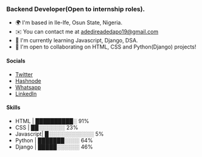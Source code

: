 ### Backend Developer(Open to internship roles).   


* 🌍  I'm based in Ile-Ife, Osun State, Nigeria.
* ✉️  You can contact me at [adedireadedapo19@gmail.com](mailto:adedireadedapo19@gmail.com)
* 🧠  I'm currently learning Javascript, Django, DSA.
* 🤝  I'm open to collaborating on HTML, CSS and Python(Django) projects!

#### Socials

- [Twitter](twitter.com/dapo_adedire)
- [Hashnode](dapoadedire.hashnode.dev)
- [Whatsapp](wa.me/2349038388723)
- [LinkedIn](https://www.linkedin.com/in/dapoadedire/)


#### Skills

- HTML | 	██████████░ 91%
- CSS | ██░░░░░░░ 23%
- Javascript| █░░░░░░░░░░░░ 5%
- Python | ███████░░░░ 64%
- Django | █████░░░░░░ 46%


